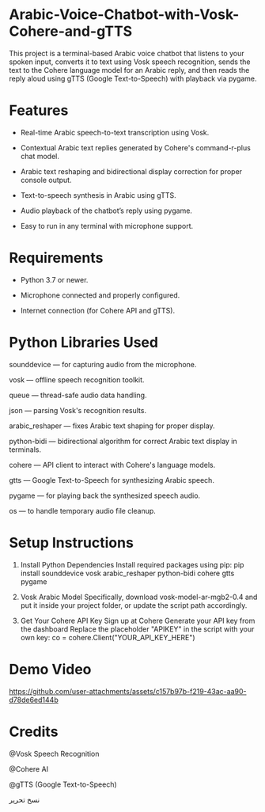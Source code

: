 # Arabic-Voice-Chatbot-with-Vosk-Cohere-and-gTTS
This project is a terminal-based Arabic voice chatbot that listens to your spoken input, converts it to text using Vosk speech recognition, sends the text to the Cohere language model for an Arabic reply, and then reads the reply aloud using gTTS (Google Text-to-Speech) with playback via pygame.

# Features
- Real-time Arabic speech-to-text transcription using Vosk.

- Contextual Arabic text replies generated by Cohere's command-r-plus chat model.

- Arabic text reshaping and bidirectional display correction for proper console output.

- Text-to-speech synthesis in Arabic using gTTS.

- Audio playback of the chatbot’s reply using pygame.

- Easy to run in any terminal with microphone support.

# Requirements
- Python 3.7 or newer.

- Microphone connected and properly configured.

- Internet connection (for Cohere API and gTTS).

# Python Libraries Used

sounddevice — for capturing audio from the microphone.

vosk — offline speech recognition toolkit.

queue — thread-safe audio data handling.

json — parsing Vosk's recognition results.

arabic_reshaper — fixes Arabic text shaping for proper display.

python-bidi — bidirectional algorithm for correct Arabic text display in terminals.

cohere — API client to interact with Cohere's language models.

gtts — Google Text-to-Speech for synthesizing Arabic speech.

pygame — for playing back the synthesized speech audio.

os — to handle temporary audio file cleanup.

# Setup Instructions
1. Install Python Dependencies
    Install required packages using pip:
     pip install sounddevice vosk arabic_reshaper python-bidi cohere gtts pygame
   
2. Vosk Arabic Model
Specifically, download vosk-model-ar-mgb2-0.4 and put it inside your project folder, or update the script path accordingly.

3. Get Your Cohere API Key
Sign up at Cohere
Generate your API key from the dashboard
Replace the placeholder "APIKEY" in the script with your own key:
co = cohere.Client("YOUR_API_KEY_HERE")

# Demo Video


https://github.com/user-attachments/assets/c157b97b-f219-43ac-aa90-d78de6ed144b


# Credits

@Vosk Speech Recognition

@Cohere AI

@gTTS (Google Text-to-Speech)


نسخ
تحرير

